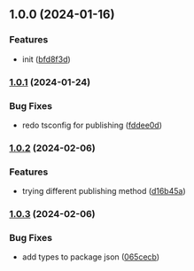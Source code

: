 ## 1.0.0 (2024-01-16)


### Features

* init ([bfd8f3d](https://github.com/siddiqus/app-settings/commit/bfd8f3d2f278ebf5343938a6846e5aefa9005117))

### [1.0.1](https://github.com/siddiqus/app-settings/compare/1.0.0...1.0.1) (2024-01-24)


### Bug Fixes

* redo tsconfig for publishing ([fddee0d](https://github.com/siddiqus/app-settings/commit/fddee0db83a7d8dc8572dca74671ed6742dd3b31))

### [1.0.2](https://github.com/siddiqus/app-settings/compare/1.0.1...1.0.2) (2024-02-06)


### Features

* trying different publishing method ([d16b45a](https://github.com/siddiqus/app-settings/commit/d16b45ad10abfce67546697bec0755464ae957b8))

### [1.0.3](https://github.com/siddiqus/app-settings/compare/1.0.2...1.0.3) (2024-02-06)


### Bug Fixes

* add types to package json ([065cecb](https://github.com/siddiqus/app-settings/commit/065cecb55d1296cc13157106ff558181eb2e9e67))

